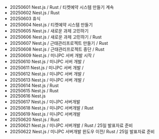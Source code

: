 - 20250601 Nest.js / Rust / 티켓예약 시스템 만들기 계속
- 20250602 Nest.js / Rust 
- 20250603 휴식
- 20250604 Nest.js / 티켓예약 시스템 만들기
- 20250605 Nest.js / 새로운 과제 고민하기
- 20250606 Nest.js / 새로운 과제 고민하기 / Rust
- 20250607 Nest.js / 근태관리프로젝트 만들기 / Rust
- 20250608 Nest.js / 근태관리프로젝트 중단 / Rust
- 20250609 Nest.js / 미니PC 서버 개발 시작 / 
- 20250610 Nest.js / 미니PC 서버 개발 / 
- 20250611 Nest.js / 미니PC 서버 개발 / 
- 20250612 Nest.js / 미니PC 서버 개발 / 
- 20250613 Nest.js / 미니PC 서버 개발 / 
- 20250614 Nest.js / Rust
- 20250615 Nest.js / Rust
- 20250616 Nest.js 
- 20250617 Nest.js / 미니PC 서버개발 
- 20250618 Nest.js / 미니PC 서버개발 / Rust
- 20250619 Nest.js / 미니PC 서버개발 
- 20250620 Nest.js / Rust
- 20250621 Nest.js / 미니PC 서버개발 / Rust / 25일 발표자료 준비
- 20250622 Nest.js / 미니PC 서버개발 윈도우 이전/ Rust / 25일 발표자료 준비
